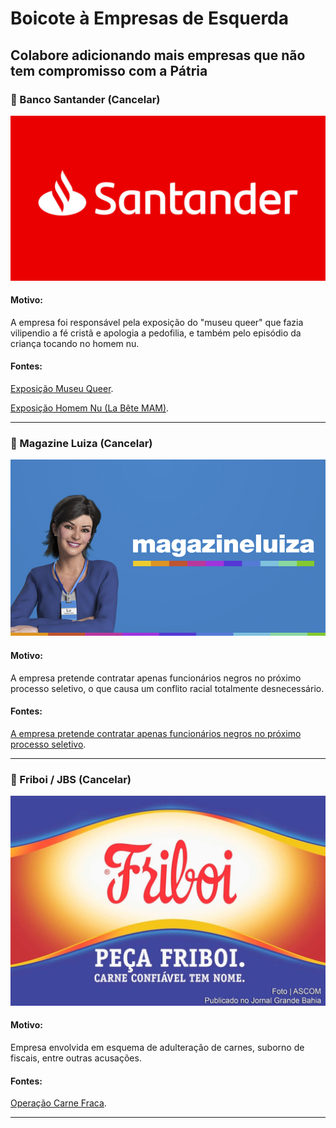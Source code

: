 # Boicote à Empresas de Esquerda

## Colabore adicionando mais empresas que não tem compromisso com a Pátria

### 🚫 Banco Santander (Cancelar) 
![Banco Santander](/assets/img/santander.jpg)

#### Motivo:
A empresa foi responsável pela exposição do "museu queer" que fazia vilipendio a fé cristã e apologia a pedofilia, e também pelo episódio da criança tocando no homem nu.

#### Fontes:
[Exposição Museu Queer](https://hyagootto.jusbrasil.com.br/artigos/497175040/exposicao-queer-museu-promovido-pelo-santander-cultural-arte-ou-crime "Exposição Museu Queer").  

[Exposição Homem Nu (La Bête MAM)](https://g1.globo.com/sao-paulo/noticia/interacao-de-crianca-com-artista-nu-em-museu-de-sp-gera-polemica.ghtml "Exposição Homem Nu (La Bête MAM)").  

---

### 🚫 Magazine Luiza (Cancelar) 
![Magazine Luiza](/assets/img/magazine-luiza.jpg)

#### Motivo:
A empresa pretende contratar apenas funcionários negros no próximo processo seletivo, o que causa um conflito racial totalmente desnecessário.

#### Fontes:
[A empresa pretende contratar apenas funcionários negros no próximo processo seletivo](https://revistapegn.globo.com/Banco-de-ideias/Varejo/noticia/2020/09/pegn-programa-de-trainees-do-magazine-luiza-tera-apenas-candidatos-negros.html "Programa de trainees do Magazine Luiza terá apenas candidatos negros").  

---

### 🚫 Friboi / JBS (Cancelar) 
![Friboi/JBS](/assets/img/friboi.jpg)

#### Motivo:
Empresa envolvida em esquema de adulteração de carnes, suborno de fiscais, entre outras acusações.

#### Fontes:
[Operação Carne Fraca](https://exame.com/negocios/entenda-o-que-e-a-operacao-carne-fraca-e-os-impactos-para-a-brf/ "Operação Carne Fraca").  

---
